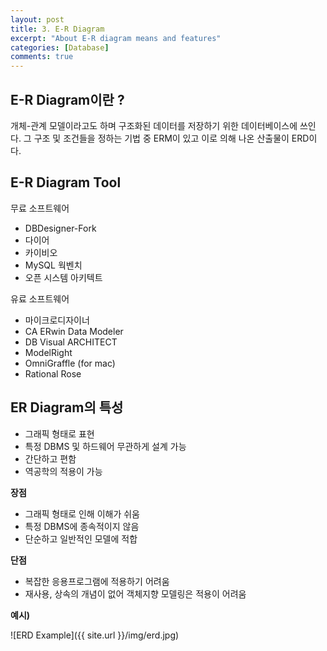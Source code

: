 ```yaml
---
layout: post
title: 3. E-R Diagram
excerpt: "About E-R diagram means and features"
categories: [Database]
comments: true
---
```


## E-R Diagram이란 ?

개체-관계 모델이라고도 하며 구조화된 데이터를 저장하기 위한 데이터베이스에 쓰인다. 그 구조 및 조건들을 정하는 기법 중 ERM이 있고 이로 의해 나온 산출물이 ERD이다.

## E-R Diagram Tool

무료 소프트웨어
- DBDesigner-Fork
- 다이어
- 카이비오
- MySQL 웍벤치
- 오픈 시스템 아키텍트

유료 소프트웨어
- 마이크로디자이너
- CA ERwin Data Modeler
- DB Visual ARCHITECT
- ModelRight
- OmniGraffle (for mac)
- Rational Rose

## ER Diagram의 특성
- 그래픽 형태로 표현
- 특정 DBMS 및 하드웨어 무관하게 설계 가능
- 간단하고 편함
- 역공학의 적용이 가능

**장점**
- 그래픽 형태로 인해 이해가 쉬움
- 특정 DBMS에 종속적이지 않음
- 단순하고 일반적인 모델에 적합

**단점**
- 복잡한 응용프로그램에 적용하기 어려움
- 재사용, 상속의 개념이 없어 객체지향 모델링은 적용이 어려움

**예시)**

![ERD Example]({{ site.url }}/img/erd.jpg)
